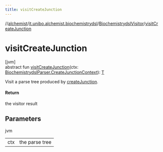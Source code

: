 ```yaml
---
title: visitCreateJunction
---
```

//[alchemist](../../../index.html)/[it.unibo.alchemist.biochemistrydsl](../index.html)/[BiochemistrydslVisitor](index.html)/[visitCreateJunction](visit-create-junction.html)



# visitCreateJunction



[jvm]\
abstract fun [visitCreateJunction](visit-create-junction.html)(ctx: [BiochemistrydslParser.CreateJunctionContext](../-biochemistrydsl-parser/-create-junction-context/index.html)): [T](../../it.unibo.alchemist.model.implementations.nodes/-abstract-node/index.html)



Visit a parse tree produced by [createJunction](../-biochemistrydsl-parser/create-junction.html).



#### Return



the visitor result



## Parameters


jvm

| | |
|---|---|
| ctx | the parse tree |





